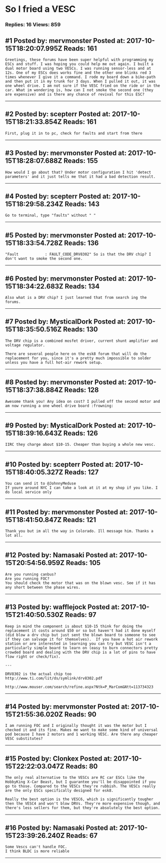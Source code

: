 # So I fried a VESC

### Replies: 16 Views: 859

## \#1 Posted by: mervmonster Posted at: 2017-10-15T18:20:07.995Z Reads: 161

```
Greetings, these forums have been super helpful with programming my ESCs and stuff. I was hoping you could help me out again. I built a dual motor board using two VESCs. I was running sensor-less and at 12s. One of my ESCs does works fine and the other one blinks red 3 times whenever I give it a command. I rode my board down a bike-path and then put it in my trunk for 3 days. When I pulled it out, it was one wheel drive. I am not sure if the VESC fried on the ride or in the car. What im wondering is, how can I not smoke the second one (they are expensive) and is there any chance of revival for this ESC?
```

---
## \#2 Posted by: scepterr Posted at: 2017-10-15T18:21:33.854Z Reads: 161

```
First, plug it in to pc, check for faults and start from there
```

---
## \#3 Posted by: mervmonster Posted at: 2017-10-15T18:28:07.688Z Reads: 155

```
How would I go about that? Under motor configuration I hit 'detect parameters' and it just tells me that it had a bad detection result.
```

---
## \#4 Posted by: scepterr Posted at: 2017-10-15T18:29:58.234Z Reads: 143

```
Go to terminal, type "faults" without " "
```

---
## \#5 Posted by: mervmonster Posted at: 2017-10-15T18:33:54.728Z Reads: 136

```
"Fault            : FAULT_CODE_DRV8302" So is that the DRV chip? I don't want to smoke the second one.
```

---
## \#6 Posted by: mervmonster Posted at: 2017-10-15T18:34:22.683Z Reads: 134

```
Also what is a DRV chip? I just learned that from search ing the forums.
```

---
## \#7 Posted by: MysticalDork Posted at: 2017-10-15T18:35:50.516Z Reads: 130

```
The DRV chip is a combined mosfet driver, current shunt amplifier and voltage regulator.

There are several people here on the esk8 forum that will do the replacement for you, since it's a pretty much impossible to solder unless you have a full hot-air rework setup.
```

---
## \#8 Posted by: mervmonster Posted at: 2017-10-15T18:37:38.884Z Reads: 128

```
Awesome thank you! Any idea on cost? I pulled off the second motor and am now running a one wheel drive board :frowning:
```

---
## \#9 Posted by: MysticalDork Posted at: 2017-10-15T18:39:16.643Z Reads: 126

```
IIRC they charge about $10-15. Cheaper than buying a whole new vesc.
```

---
## \#10 Posted by: scepterr Posted at: 2017-10-15T18:40:05.327Z Reads: 127

```
You can send it to @JohnnyMeduse 
If youre around NYC I can take a look at it at my shop if you like. I do local service only
```

---
## \#11 Posted by: mervmonster Posted at: 2017-10-15T18:41:50.847Z Reads: 121

```
Thank you but im all the way in Colorado. Ill message him. Thanks a lot all.
```

---
## \#12 Posted by: Namasaki Posted at: 2017-10-15T20:54:56.959Z Reads: 105

```
Are you running canbus?
Are you running FOC?
You should check the motor that was on the blown vesc. See if it has any short between the phase wires.
```

---
## \#13 Posted by: wafflejock Posted at: 2017-10-15T21:40:50.530Z Reads: 97

```
Keep in mind the component is about $10-15 think for doing the replacement it costs around $50 or so but haven't had it done myself (did blow a drv chip but just sent the blown board to someone to see if they can salvage it for themselves).  If you have a hot air rework station or are interested in learning you can try but VESC isn't a particularly simple board to learn on (easy to burn connectors pretty crowded board and dealing with the DRV chip is a lot of pins to have flow right or check/fix).

---

DRV8302 is the actual chip too http://www.ti.com/lit/ds/symlink/drv8302.pdf

http://www.mouser.com/search/refine.aspx?Ntk=P_MarCom&Ntt=113734323
```

---
## \#14 Posted by: mervmonster Posted at: 2017-10-15T21:55:36.020Z Reads: 90

```
I am running FOC and I originally thought it was the motor but I checked it and its fine. Makes me want to make some kind of universal pod because I have 2 motors and 1 working VESC. Are there any cheaper VESC substitutes?
```

---
## \#15 Posted by: Clonkex Posted at: 2017-10-15T22:22:03.047Z Reads: 80

```
The only real alternative to the VESCs are RC car ESCs like the HobbyKing X-Car Beast, but I guarantee you'll be disappointed if you go to those. Compared to the VESCs they're rubbish. The VESCs really are the only ESCs specifically designed for esk8.

Really the best option is the VESC6, which is significantly tougher then the VESC4 and won't blow DRVs. They're more expensive though, and there's less sellers for them, but they're absolutely the best option.
```

---
## \#16 Posted by: Namasaki Posted at: 2017-10-15T23:39:26.240Z Reads: 67

```
Some Vescs can't handle FOC. 
I think BLDC is more reliable
```

---
